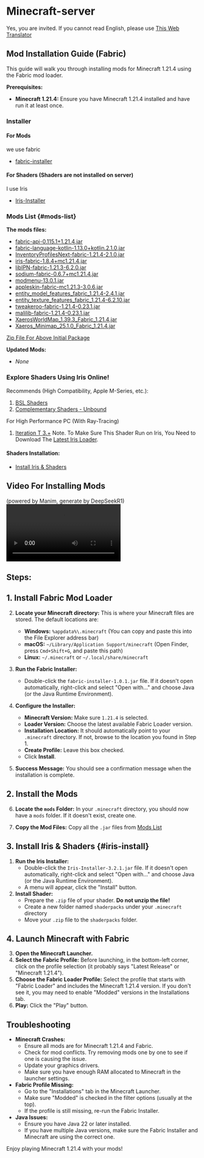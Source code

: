 # Minecraft-server

Yes, you are invited. If you cannot read English, please use [This Web Translator](https://immersivetranslate.com/en/)

## Mod Installation Guide (Fabric)

This guide will walk you through installing mods for Minecraft 1.21.4 using the Fabric mod loader.

**Prerequisites:**

*   **Minecraft 1.21.4:**  Ensure you have Minecraft 1.21.4 installed and have run it at least once.

### Installer

#### For Mods

we use fabric

*  [fabric-installer](https://fabricmc.net/use/installer/)

#### For Shaders (Shaders are not installed on server)

I use Iris

-  [Iris-Installer](https://www.irisshaders.dev/download)

### Mods List {#mods-list}

**The mods files:** 
*   [fabric-api-0.115.1+1.21.4.jar](https://modrinth.com/mod/fabric-api/version/0.115.1+1.21.4)
*   [fabric-language-kotlin-1.13.0+kotlin.2.1.0.jar](https://www.curseforge.com/minecraft/mc-mods/fabric-language-kotlin/files/5950505)
*   [InventoryProfilesNext-fabric-1.21.4-2.1.0.jar](https://www.curseforge.com/minecraft/mc-mods/inventory-profiles-next/files/5937110)
*   [iris-fabric-1.8.4+mc1.21.4.jar](https://modrinth.com/mod/iris/version/1.8.4+1.21.4-fabric)
*   [libIPN-fabric-1.21.3-6.2.0.jar](https://modrinth.com/mod/libipn/version/fabric-1.21.3-6.2.0)
*   [sodium-fabric-0.6.7+mc1.21.4.jar](https://modrinth.com/mod/sodium/version/mc1.21.4-0.6.7-fabric)
*   [modmenu-13.0.1.jar](https://modrinth.com/mod/modmenu/version/13.0.1)
*   [appleskin-fabric-mc1.21.3-3.0.6.jar](https://modrinth.com/mod/appleskin/version/cHQjeYVS)
*   [entity_model_features_fabric_1.21.4-2.4.1.jar](https://modrinth.com/mod/entity-model-features/version/n0dDeW4R)
*   [entity_texture_features_fabric_1.21.4-6.2.10.jar](https://modrinth.com/mod/entitytexturefeatures/version/441qELLe)
*   [tweakeroo-fabric-1.21.4-0.23.1.jar](https://modrinth.com/mod/tweakeroo/version/0.23.1)
*   [malilib-fabric-1.21.4-0.23.1.jar](https://modrinth.com/mod/malilib/version/0.23.1)
*   [XaerosWorldMap_1.39.3_Fabric_1.21.4.jar](https://modrinth.com/mod/xaeros-world-map/version/1.39.3_Fabric_1.21.4)
*   [Xaeros_Minimap_25.1.0_Fabric_1.21.4.jar](https://modrinth.com/mod/xaeros-minimap/version/25.1.0_Fabric_1.21.4)

[Zip File For Above Initial Package](https://drive.google.com/file/d/1cDLm9mCsZr_2qInrS151-V_he-tW7v_H/view?usp=sharing)

**Updated Mods:**
* *None*
### Explore Shaders Using Iris Online!

Recommends (High Compatibility, Apple M-Series, etc.):
1. [BSL Shaders](https://modrinth.com/shader/bsl-shaders/version/8.4.01.2)
2. [Complementary Shaders - Unbound](https://modrinth.com/shader/complementary-unbound/version/r5.4)

For High Performance PC (With Ray-Tracing)
1. [Iteration T 3.+](https://texture-packs.com/shaders/iteration/#download)
Note. To Make Sure This Shader Run on Iris, You Need to Download The [Latest Iris Loader](https://www.irisshaders.dev/download). 

#### Shaders Installation:
- [Install Iris & Shaders](#iris-install)
## Video For Installing Mods

(powered by Manim, generate by DeepSeekR1)
<video  controls src="../../FabricInstallationOptimized.mp4" type="video/mp4" />

## Steps:

## 1. Install Fabric Mod Loader

2.  **Locate your Minecraft directory:** This is where your Minecraft files are stored. The default locations are:
    *   **Windows:** `%appdata%\.minecraft` (You can copy and paste this into the File Explorer address bar)
    *   **macOS:** `~/Library/Application Support/minecraft` (Open Finder, press `Cmd+Shift+G`, and paste this path)
    *   **Linux:** `~/.minecraft` or `~/.local/share/minecraft`

3.  **Run the Fabric Installer:**
    *   Double-click the `fabric-installer-1.0.1.jar` file.  If it doesn't open automatically, right-click and select "Open with..." and choose Java (or the Java Runtime Environment).

4.  **Configure the Installer:**
    *   **Minecraft Version:** Make sure `1.21.4` is selected.
    *   **Loader Version:** Choose the latest available Fabric Loader version.
    *   **Installation Location:** It should automatically point to your `.minecraft` directory.  If not, browse to the location you found in Step 1.
    *   **Create Profile:**  Leave this box checked.
    *   Click **Install**.

5.  **Success Message:**  You should see a confirmation message when the installation is complete.

## 2. Install the Mods

6.  **Locate the `mods` Folder:**  In your `.minecraft` directory, you should now have a `mods` folder. If it doesn't exist, create one.

7.  **Copy the Mod Files:** Copy all the `.jar` files from [Mods List](#mods-list)

## 3. Install Iris & Shaders {#iris-install}
1.  **Run the Iris Installer:**
    *   Double-click the `Iris-Installer-3.2.1.jar` file.  If it doesn't open automatically, right-click and select "Open with..." and choose Java (or the Java Runtime Environment).
    *   A menu will appear, click the "Install" button.
2. **Install Shader:**
	-   Prepare the `.zip` file of your shader. **Do not unzip the file!** 
	-   Create a new folder named `shaderpacks` under your `.minecraft` directory
	-   Move your `.zip` file to the `shaderpacks` folder.

## 4. Launch Minecraft with Fabric

3.  **Open the Minecraft Launcher.**
4.  **Select the Fabric Profile:** Before launching, in the bottom-left corner, click on the profile selection (it probably says "Latest Release" or "Minecraft 1.21.4").
5.  **Choose the Fabric Loader Profile:**  Select the profile that starts with "Fabric Loader" and includes the Minecraft 1.21.4 version.  If you don't see it, you may need to enable "Modded" versions in the Installations tab.
6.  **Play:** Click the "Play" button.

## Troubleshooting

*   **Minecraft Crashes:**
    *   Ensure all mods are for Minecraft 1.21.4 and Fabric.
    *   Check for mod conflicts. Try removing mods one by one to see if one is causing the issue.
    *   Update your graphics drivers.
    *   Make sure you have enough RAM allocated to Minecraft in the launcher settings.
*   **Fabric Profile Missing:**
    *   Go to the "Installations" tab in the Minecraft Launcher.
    *   Make sure "Modded" is checked in the filter options (usually at the top).
    *   If the profile is still missing, re-run the Fabric Installer.
*   **Java Issues:**
    *   Ensure you have Java 22 or later installed.
    *   If you have multiple Java versions, make sure the Fabric Installer and Minecraft are using the correct one.

Enjoy playing Minecraft 1.21.4 with your mods!


